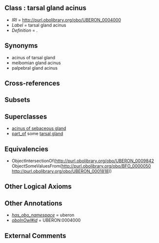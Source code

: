 
## Class : tarsal gland acinus

 * *IRI* = http://purl.obolibrary.org/obo/UBERON_0004000
 * *Label* = tarsal gland acinus
 * *Definition* = .

## Synonyms

 * acinus of tarsal gland
 * meibomian gland acinus
 * palpebral gland acinus

## Cross-references


## Subsets


## Superclasses

 * [acinus of sebaceous gland](../../UBERON/46/UBERON_0011846.md)
 * [part_of](../../BFO/50/BFO_0000050.md) some [tarsal gland](../../UBERON/18/UBERON_0001818.md)

## Equivalencies

 * ObjectIntersectionOf(<http://purl.obolibrary.org/obo/UBERON_0009842> ObjectSomeValuesFrom(<http://purl.obolibrary.org/obo/BFO_0000050> <http://purl.obolibrary.org/obo/UBERON_0001818>))

## Other Logical Axioms


## Other Annotations

 * *[has_obo_namespace](../../ce/oboInOwl#hasOBONamespace.md)* = uberon
 * *[oboInOwl#id](../../id/oboInOwl#id.md)* = UBERON:0004000

## External Comments

